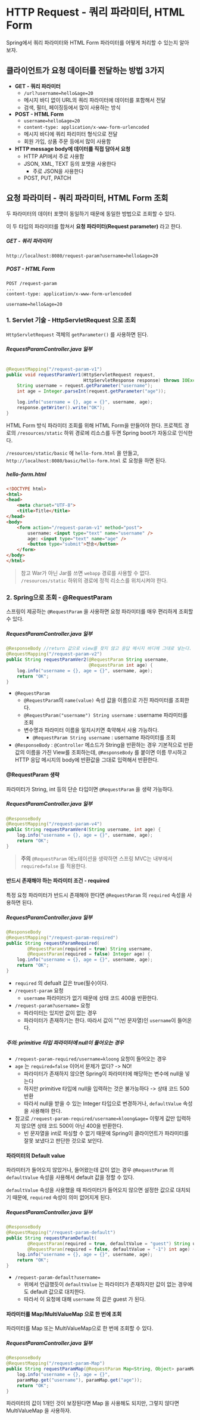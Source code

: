 # HTTP Request - 쿼리 파라미터, HTML Form

Spring에서 쿼리 파라미터와 HTML Form 파라미터를 어떻게 처리할 수 있는지 알아보자.


## 클라이언트가 요청 데이터를 전달하는 방법 3가지
- **GET - 쿼리 파라미터**
	- `/url?username=hello&age=20`
	- 메시지 바디 없이 URL의 쿼리 파라미터에 데이터를 포함해서 전달
	- 검색, 필터, 페이징등에서 많이 사용하는 방식
- **POST - HTML Form**
	- `username=hello&age=20`
	- `content-type: application/x-www-form-urlencoded`
	- 메시지 바디에 쿼리 파리미터 형식으로 전달
	- 회원 가입, 상품 주문 등에서 많이 사용함
- **HTTP message body에 데이터를 직접 담아서 요청**
	- HTTP API에서 주로 사용함
	- JSON, XML, TEXT 등의 포맷을 사용한다
		- 주로 JSON을 사용한다
	- POST, PUT, PATCH


## 요청 파라미터 - 쿼리 파라미터, HTML Form 조회
두 파라미터의 데이터 포맷이 동일하기 때문에 동일한 방법으로 조회할 수 있다.

이 두 타입의 파라미터를 합쳐서 **요청 파라미터(Request parameter)** 라고 한다.

##### GET - 쿼리 파라미터
```
http://localhost:8080/request-param?username=hello&age=20
```

##### POST - HTML Form
```
POST /request-param
...
content-type: application/x-www-form-urlencoded

username=hello&age=20
```

### 1. Servlet 기술 - HttpServletRequest 으로 조회
`HttpServletRequest` 객체의 `getParameter()` 를 사용하면 된다.

##### RequestParamController.java 일부
```Java

@RequestMapping("/request-param-v1")
public void requestParamVer1(HttpServletRequest request,
							 HttpServletResponse response) throws IOException {
	String username = request.getParameter("username");
	int age = Integer.parseInt(request.getParameter("age"));

	log.info("username = {}, age = {}", username, age);
	response.getWriter().write("OK");
}
```

HTML Form 방식 파라미터 조회를 위해 HTML Form을 만들어야 한다. 프로젝트 경로의 `/resources/static` 하위 경로에 리소스를 두면 Spring boot가 자동으로 인식한다.

`/resources/static/basic` 에 `hello-form.html` 을 만들고, `http://localhost:8080/basic/hello-form.html` 로 요청을 하면 된다.

##### hello-form.html
```HTML
<!DOCTYPE html>
<html>
<head>
	<meta charset="UTF-8">
	<title>Title</title>
</head>
<body>
	<form action="/request-param-v1" method="post">
		username: <input type="text" name="username" />
		age: <input type="text" name="age" />
		<button type="submit">전송</button>
	</form>
</body>
</html>
```

>참고
>War가 아닌 Jar를 쓰면 `webapp` 경로를 사용할 수 없다. `/resources/static` 하위의 경로에 정적 리소스를 위치시켜야 한다.

### 2. Spring으로 조회 - @RequestParam
스프링이 제공하는 `@RequestParam` 을 사용하면 요청 파라미터를 매우 편리하게 조회할 수 있다.

##### RequestParamController.java 일부
```Java
@ResponseBody //return 값으로 view를 찾지 않고 응답 메시지 바디에 그대로 넣는다.
@RequestMapping("/request-param-v2")
public String requestParamVer2(@RequestParam String username,
							   @RequestParam int age) {
	log.info("username = {}, age = {}", username, age);
	return "OK";
}
```
- `@RequestParam`
	- `@RequestParam`의 `name(value)` 속성 값을 이름으로 가진 파라미터를 조회한다.
	- `@RequestParam("username") String username` : username 파라미터를 조회
	- 변수명과 파라미터 이름을 일치시키면 축약해서 사용 가능하다.
		- `@RequestParam String username` : username 파라미터를 조회
- `@ResponseBody` : `@Controller` 메소드가 String을 반환하는 경우 기본적으로 반환값의 이름을 가진 View를 조회하는데, `@ResponseBody` 를 붙이면 이름 무시하고 HTTP 응답 메시지의 body에 반환값을 그대로 입력해서 반환한다.

#### @RequestParam 생략
파라미터가 String, int 등의 단순 타입이면 `@RequestParam` 을 생략 가능하다.

##### RequestParamController.java 일부
```Java
@ResponseBody
@RequestMapping("/request-param-v4")
public String requestParamVer4(String username, int age) {
	log.info("username = {}, age = {}", username, age);
	return "OK";
}
```

>**주의**
>`@RequestParam` 애노테이션을 생략하면 스프링 MVC는 내부에서 `required=false` 를 적용한다.


#### 반드시 존재해야 하는 파라미터 조건 - required
특정 요청 파라미터가 반드시 존재해야 한다면 `@RequestParam` 의 `required` 속성을 사용하면 된다.

##### RequestParamController.java 일부
```Java
@ResponseBody
@RequestMapping("/request-param-required")
public String requestParamRequired(
		@RequestParam(required = true) String username,
		@RequestParam(required = false) Integer age) {
	log.info("username = {}, age = {}", username, age);
	return "OK";
}
```
- `required` 의 defualt 값은 true(필수)이다.
- `/request-param` 요청
	- `username` 파라미터가 없기 때문에 상태 코드 400을 반환한다.
- `/request-param?username=` 요청
	- 파라미터는 있지만 값이 없는 경우
	- 파라미터가 존재하기는 한다. 따라서 값이 ""(빈 문자열)인 `username`이 들어온다.


##### 주의: primitive 타입 파라미터에 null이 들어오는 경우
- `/request-param-required/username=kloong` 요청이 들어오는 경우
- `age` 는 `required=false` 이어서 문제가 없다? -> NO!
	- 파라미터가 존재하지 않으면 Spring이 파라미터에 해당하는 변수에 null을 넣는다
	- 하지만 primitive 타입에 null을 입력하는 것은 불가능하다 -> 상태 코드 500 반환
	- 따라서 null을 받을 수 있는 Integer 타입으로 변경하거나, `defaultValue` 속성을 사용해야 한다.
- 참고로 `/request-param-required/username=kloong&age=` 이렇게 값만 입력하지 않으면 상태 코드 500이 아닌 400을 반환한다.
	- 빈 문자열을 int로 파싱할 수 없기 때문에 Spring이 클라이언트가 파라미터를 잘못 보냈다고 판단한 것으로 보인다.

#### 파라미터의 Default value
파라미터가 들어오지 않았거나, 들어왔는데 값이 없는 경우 `@RequestParam` 의 `defaultValue` 속성을 사용해서 default 값을 정할 수 있다.

`defaultValue` 속성을 사용했을 때 파라미터가 들어오지 않으면 설정한 값으로 대치되기 때문에, `required` 속성이 의미 없어지게 된다.

##### RequestParamController.java 일부
```Java
@ResponseBody
@RequestMapping("/request-param-default")
public String requestParamDefault(
		@RequestParam(required = true, defaultValue = "guest") String username,
		@RequestParam(required = false, defaultValue = "-1") int age) {
	log.info("username = {}, age = {}", username, age);
	return "OK";
}
```
- `/request-param-default?username=`
	- 위에서 언급했듯이 `defaultValue` 는 파라미터가 존재하지만 값이 없는 경우에도 default 값으로 대치한다.
	- 따라서 이 요청에 대해 `username` 의 값은 guest 가 된다.

#### 파라미터를 Map/MultiValueMap 으로 한 번에 조회
파라미터를 Map 또는 MultiValueMap으로 한 번에 조회할 수 있다.

##### RequestParamController.java 일부
```Java
@ResponseBody
@RequestMapping("/request-param-Map")
public String requestParamMap(@RequestParam Map<String, Object> paramMap) {
	log.info("username = {}, age = {}",
	paramMap.get("username"), paramMap.get("age"));
	return "OK";
}
```

파라미터의 값이 1개인 것이 보장된다면 Map 을 사용해도 되지만, 그렇지 않다면 MultiValueMap 을 사용하자.